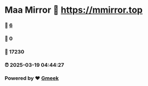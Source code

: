 # Maa Mirror :link: https://mmirror.top 
### :page_facing_up: [6](https://mmirror.top/tag.html) 
### :speech_balloon: 0 
### :hibiscus: 17230 
### :alarm_clock: 2025-03-19 04:44:27 
### Powered by :heart: [Gmeek](https://github.com/Meekdai/Gmeek)
